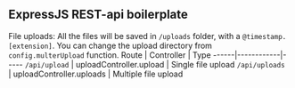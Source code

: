 ## ExpressJS REST-api boilerplate


File uploads: All the files will be saved in `/uploads` folder, with a `@timestamp.[extension]`. You can change the upload directory from `config.multerUpload` function.
Route | Controller | Type
------|------------|-----
`/api/upload` | uploadController.upload | Single file upload
`/api/uploads` | uploadController.uploads | Multiple file upload
